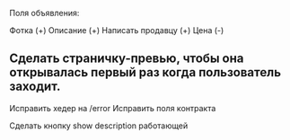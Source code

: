 Поля объявления:

Фотка (+)
Описание (+)
Написать продавцу (+)
Цена (-)


## Сделать страничку-превью, чтобы она открывалась первый раз когда пользователь заходит. 

Исправить хедер на /error 
Исправить поля контракта

Сделать кнопку show description работающей
